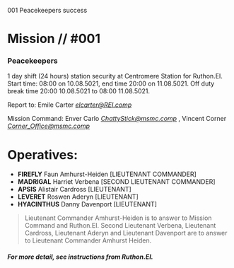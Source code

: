 001
Peacekeepers
success

# Mission // #001

### Peacekeepers

1 day shift (24 hours) station security at Centromere Station for Ruthon.EI. Start time: 08:00 on 10.08.5021, end time 20:00 on 11.08.5021. Off duty break time 20:00 10.08.5021 to 08:00 11.08.5021.

Report to:
Emile Carter *elcarter@REI.comp*

Mission Command:
Enver Carlo *ChattyStick@msmc.comp* , Vincent Corner *Corner_Office@msmc.comp*


# Operatives:
* **FIREFLY** Faun Amhurst-Heiden [LIEUTENANT COMMANDER]
* **MADRIGAL** Harriet Verbena [SECOND LIEUTENANT COMMANDER]
* **APSIS** Alistair Cardross [LIEUTENANT]
* **LEVERET** Roswen Aderyn [LIEUTENANT]
* **HYACINTHUS** Danny Davenport [LIEUTENANT]

> Lieutenant Commander Amhurst-Heiden is to answer to Mission Command and Ruthon.EI. Second Lieutenant Verbena, Lieutenant Cardross, Lieutenant Aderyn and Lieutenant Davenport are to answer to Lieutenant Commander Amhurst Heiden.

##### For more detail, see instructions from Ruthon.EI.